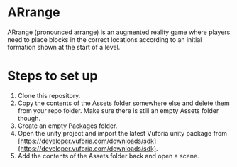 # ARrange
ARrange (pronounced arrange) is an augmented reality game where players need to place blocks in the correct locations according to an initial formation shown at the start of a level.

# Steps to set up
1. Clone this repository.
2. Copy the contents of the Assets folder somewhere else and delete them from your repo folder. Make sure there is still an empty Assets folder though.
3. Create an empty Packages folder.
4. Open the unity project and import the latest Vuforia unity package from [https://developer.vuforia.com/downloads/sdk](https://developer.vuforia.com/downloads/sdk).
5. Add the contents of the Assets folder back and open a scene.